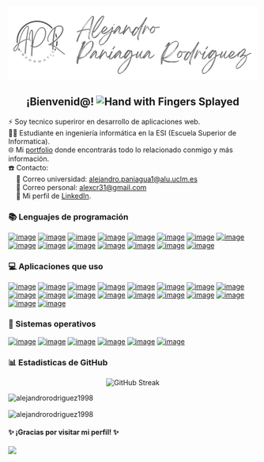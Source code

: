 
[![logo](https://github.com/AlejandroRodriguez1998/AlejandroRodriguez1998/blob/main/logo.png)](https://alejandrorodriguez1998.github.io)

<h2 align="center"> ¡Bienvenid@! <img src="https://github.com/TheDudeThatCode/TheDudeThatCode/blob/master/Assets/Hi.gif" alt="Hand with Fingers Splayed" width="25" height="25" /> </h2>

⚡ Soy tecnico superiror en desarrollo de aplicaciones web. <br>
👨‍🎓 Estudiante en ingeniería informática en la ESI (Escuela Superior de Informatica). <br>
🌐 Mi [portfolio](https://alejandrorodriguez1998.github.io) donde encontrarás todo lo relacionado conmigo y más información. <br>
☎️ Contacto: <br>
&nbsp;&nbsp;&nbsp;&nbsp;📧 Correo universidad: alejandro.paniagua1@alu.uclm.es <br>
&nbsp;&nbsp;&nbsp;&nbsp;📧 Correo personal: alexcr31@gmail.com <br>
&nbsp;&nbsp;&nbsp;&nbsp;📌 Mi perfil de [LinkedIn](https://www.linkedin.com/in/alejandropaniaguarodriguez).

### 📚 Lenguajes de programación

[![image](https://img.shields.io/badge/HTML5-E34F26?style=for-the-badge&logo=html5&logoColor=white)](#)
[![image](https://img.shields.io/badge/JavaScript-323330?style=for-the-badge&logo=javascript&logoColor=F7DF1)](#)
[![image](https://img.shields.io/badge/CSS3-1572B6?style=for-the-badge&logo=css3&logoColor=white)](#)
[![image](https://img.shields.io/badge/PHP-777BB4?style=for-the-badge&logo=php&logoColor=white)](#)
[![image](https://img.shields.io/badge/Python-FFD43B?style=for-the-badge&logo=python&logoColor=blue)](#)
[![image](https://img.shields.io/badge/json-5E5C5C?style=for-the-badge&logo=json&logoColor=white)](#)
[![image](https://img.shields.io/badge/Ruby-CC342D?style=for-the-badge&logo=ruby&logoColor=white)](#)
[![image](https://img.shields.io/badge/Java-3955A3?style=for-the-badge&logo=microsoft-visio&logoColor=whit)](#)
[![image](https://img.shields.io/badge/XML-217346?style=for-the-badge&logo=microsoft-excel&logoColor=white)](#)
[![image](https://img.shields.io/badge/Bootstrap-563D7C?style=for-the-badge&logo=bootstrap&logoColor=white)](#)
[![image](https://img.shields.io/badge/TypeScript-007ACC?style=for-the-badge&logo=typescript&logoColor=white)](#)
[![image](https://img.shields.io/badge/Angular-DD0031?style=for-the-badge&logo=angular&logoColor=white)](#)
[![image](https://img.shields.io/badge/jQuery-0769AD?style=for-the-badge&logo=jquery&logoColor=white)](#)
[![image](https://img.shields.io/badge/Ruby_on_Rails-CC0000?style=for-the-badge&logo=ruby-on-rails&logoColor=white)](#)
[![image](https://img.shields.io/badge/Chart%20js-FF6384?style=for-the-badge&logo=chartdotjs&logoColor=white)](#)

### 💻 Aplicaciones que uso

[![image](https://img.shields.io/badge/Eclipse-2C2255?style=for-the-badge&logo=eclipse&logoColor=white)](#)
[![image](https://img.shields.io/badge/apache%20netbeans-1B6AC6?style=for-the-badge&logo=apache%20netbeans%20IDE&logoColor=white)](#)
[![image](https://img.shields.io/badge/Notepad++-90E59A.svg?style=for-the-badge&logo=notepad%2B%2B&logoColor=black)](#)
[![image](https://img.shields.io/badge/Visual_Studio_Code-0078D4?style=for-the-badge&logo=visual%20studio%20code&logoColor=white)](#)
[![image](https://img.shields.io/badge/Visual_Studio-5C2D91?style=for-the-badge&logo=visual%20studio&logoColor=white)](#)
[![image](https://img.shields.io/badge/MongoDB-4EA94B?style=for-the-badge&logo=mongodb&logoColor=white)](#)
[![image](https://img.shields.io/badge/MySQL-005C84?style=for-the-badge&logo=mysql&logoColor=white)](#)
[![image](https://img.shields.io/badge/Sqlite-003B57?style=for-the-badge&logo=sqlite&logoColor=white)](#)
[![image](https://img.shields.io/badge/Postman-FF6C37?style=for-the-badge&logo=Postman&logoColor=white)](#)
[![image](https://img.shields.io/badge/CISCO_Packet_Tracer-1BA0D7?style=for-the-badge&logo=cisco&logoColor=white)](#)
[![image](https://img.shields.io/badge/GitHub-100000?style=for-the-badge&logo=github&logoColor=white)](#)
[![image](https://img.shields.io/badge/Node%20js-339933?style=for-the-badge&logo=nodedotjs&logoColor=white)](#)
[![image](https://img.shields.io/badge/Microsoft_Office-D83B01?style=for-the-badge&logo=microsoft-office&logoColor=white)](#)
[![image](https://img.shields.io/badge/Wordpress-21759B?style=for-the-badge&logo=wordpress&logoColor=white)](#)
[![image](https://img.shields.io/badge/W3Schools-04AA6D?style=for-the-badge&logo=W3Schools&logoColor=white)](#)
[![image](https://img.shields.io/badge/Wireshark-1679A7?style=for-the-badge&logo=Wireshark&logoColor=white)](#)
[![image](https://img.shields.io/badge/GIT-E44C30?style=for-the-badge&logo=git&logoColor=white)](#)
[![image](https://img.shields.io/badge/VirtualBox-21416b?style=for-the-badge&logo=VirtualBox&logoColor=white)](#)


### 👾 Sistemas operativos

[![image](https://img.shields.io/badge/Android-3DDC84?style=for-the-badge&logo=android&logoColor=white)](#)
[![image](https://img.shields.io/badge/iOS-000000?style=for-the-badge&logo=ios&logoColor=white)](#)
[![image](https://img.shields.io/badge/Debian-A81D33?style=for-the-badge&logo=debian&logoColor=white)](#)
[![image](https://img.shields.io/badge/Linux-FCC624?style=for-the-badge&logo=linux&logoColor=black)](#)
[![image](https://img.shields.io/badge/Ubuntu-E95420?style=for-the-badge&logo=ubuntu&logoColor=white)](#)
[![image](https://img.shields.io/badge/Windows_10-0078d4?style=for-the-badge&logo=windows-11&logoColor=white)](#)

### 📊 Estadisticas de GitHub

<p align="center">
  <img src="https://github-readme-streak-stats.herokuapp.com?user=AlejandroRodriguez1998&theme=transparent&hide_border=true&border_radius=4.4&locale=es&date_format=j%2Fn%5B%2FY%5D" alt="GitHub Streak"/>
</p>

<p>&nbsp;<img align="left" src="https://github-readme-stats.vercel.app/api?username=alejandrorodriguez1998&theme=transparent&show_icons=true&locale=en&hide_border=true" alt="alejandrorodriguez1998"/></p>

<p><img align="center" src="https://github-readme-stats.vercel.app/api/top-langs?username=alejandrorodriguez1998&theme=transparent&show_icons=true&locale=en&layout=compact&hide_border=true" alt="alejandrorodriguez1998"/></p>

#### ✨ ¡Gracias por visitar mi perfil! ✨

[![](https://visitcount.itsvg.in/api?id=AlejandroRodriguez1998&label=Vistas%20del%20perfil&color=12&icon=6&pretty=true)](#)

